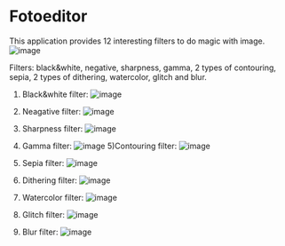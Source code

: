 # Fotoeditor
This application provides 12 interesting filters to do magic with image.
![image](https://github.com/DoHKapJleoHe/Photoeditor/assets/91648774/5fdd0755-1eec-488c-a9e6-c5a1250c02e1)

Filters: black&white, negative, sharpness, gamma, 2 types of contouring, sepia, 2 types of dithering, watercolor, glitch and blur.

1) Black&white filter:
![image](https://github.com/DoHKapJleoHe/Photoeditor/assets/91648774/4f5fa4ed-ec05-4790-b3d1-28cd973cedac)





3) Neagative filter:
![image](https://github.com/DoHKapJleoHe/Photoeditor/assets/91648774/4367b7c9-cb3f-4d4f-a37a-fe1a48c722bf)
4) Sharpness filter:
![image](https://github.com/DoHKapJleoHe/Photoeditor/assets/91648774/c0270e96-d712-4ac3-9a05-879f5503fa3c)
5) Gamma filter:
![image](https://github.com/DoHKapJleoHe/Photoeditor/assets/91648774/68acc63a-d681-4185-b9ac-d285b3fbd460)
5)Contouring filter:
![image](https://github.com/DoHKapJleoHe/Photoeditor/assets/91648774/7499a3a2-4359-4587-895f-676e802e73a9)
6) Sepia filter:
![image](https://github.com/DoHKapJleoHe/Photoeditor/assets/91648774/9570313d-d1d0-46db-995e-6dc992461ad6)
7) Dithering filter:
![image](https://github.com/DoHKapJleoHe/Photoeditor/assets/91648774/8e2ea2dc-cdf4-4918-82ad-28dcfe1ae65d)
8) Watercolor filter:
![image](https://github.com/DoHKapJleoHe/Photoeditor/assets/91648774/aa0cf1ee-9315-410c-86ec-6f066021e0cc)
9) Glitch filter:
![image](https://github.com/DoHKapJleoHe/Photoeditor/assets/91648774/479b5e1b-8fba-47f3-bdab-6f25a5bfa152)
10) Blur filter:
![image](https://github.com/DoHKapJleoHe/Photoeditor/assets/91648774/da36407d-4029-494a-87cd-d843ba2d9de8)









